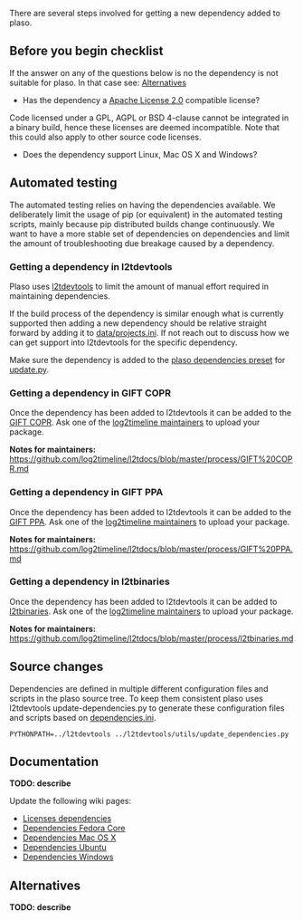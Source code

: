 There are several steps involved for getting a new dependency added to plaso.

## Before you begin checklist

If the answer on any of the questions below is no the dependency is not suitable for plaso. In that case see: [Alternatives](https://github.com/log2timeline/plaso/wiki/Adding-a-new-dependency#alternatives)

* Has the dependency a [Apache License 2.0](http://www.apache.org/licenses/LICENSE-2.0) compatible license?

Code licensed under a GPL, AGPL or BSD 4-clause cannot be integrated in a binary build, hence these licenses are deemed incompatible. Note that this could also apply to other source code licenses.

* Does the dependency support Linux, Mac OS X and Windows?

## Automated testing

The automated testing relies on having the dependencies available. We deliberately limit the usage of pip (or equivalent) in the automated testing scripts, mainly because pip distributed builds change continuously. We want to have a more stable set of dependencies on dependencies and limit the amount of troubleshooting due breakage caused by a dependency.

### Getting a dependency in l2tdevtools

Plaso uses [l2tdevtools](https://github.com/log2timeline/l2tdevtools) to limit the amount of manual effort required in maintaining dependencies.

If the build process of the dependency is similar enough what is currently supported then adding a new dependency should be relative straight forward by adding it to [data/projects.ini](https://github.com/log2timeline/l2tdevtools/blob/master/data/projects.ini). If not reach out to discuss how we can get support into l2tdevtools for the specific dependency.

Make sure the dependency is added to the [plaso dependencies preset](https://github.com/log2timeline/l2tdevtools/blob/master/data/presets.ini) for [update.py](https://github.com/log2timeline/l2tdevtools/blob/master/tools/update.py).

### Getting a dependency in GIFT COPR

Once the dependency has been added to l2tdevtools it can be added to the [GIFT COPR](https://copr.fedorainfracloud.org/groups/g/gift/coprs/). Ask one of the [log2timeline maintainers](https://github.com/orgs/log2timeline/teams/log2timeline-maintainers/members) to upload your package.

**Notes for maintainers:** https://github.com/log2timeline/l2tdocs/blob/master/process/GIFT%20COPR.md

### Getting a dependency in GIFT PPA

Once the dependency has been added to l2tdevtools it can be added to the [GIFT PPA](https://launchpad.net/~gift). Ask one of the [log2timeline maintainers](https://github.com/orgs/log2timeline/teams/log2timeline-maintainers/members) to upload your package.

**Notes for maintainers:** https://github.com/log2timeline/l2tdocs/blob/master/process/GIFT%20PPA.md

### Getting a dependency in l2tbinaries

Once the dependency has been added to l2tdevtools it can be added to [l2tbinaries](https://github.com/log2timeline/l2tbinaries). Ask one of the [log2timeline maintainers](https://github.com/orgs/log2timeline/teams/log2timeline-maintainers/members) to upload your package.

**Notes for maintainers:** https://github.com/log2timeline/l2tdocs/blob/master/process/l2tbinaries.md

## Source changes

Dependencies are defined in multiple different configuration files and scripts in the plaso source tree. To keep them consistent plaso uses l2tdevtools update-dependencies.py to generate these configuration files and scripts based on [dependencies.ini](https://github.com/log2timeline/plaso/blob/master/dependencies.ini).

```
PYTHONPATH=../l2tdevtools ../l2tdevtools/utils/update_dependencies.py
```

## Documentation
**TODO: describe**

Update the following wiki pages:

* [Licenses dependencies](https://github.com/log2timeline/plaso/wiki/Licenses-dependencies)
* [Dependencies Fedora Core](https://github.com/log2timeline/plaso/wiki/Dependencies-Fedora-Core)
* [Dependencies Mac OS X](https://github.com/log2timeline/plaso/wiki/Dependencies-Mac-OS-X)
* [Dependencies Ubuntu](https://github.com/log2timeline/plaso/wiki/Dependencies---Ubuntu)
* [Dependencies Windows](https://github.com/log2timeline/plaso/wiki/Dependencies-Windows)

## Alternatives
**TODO: describe**